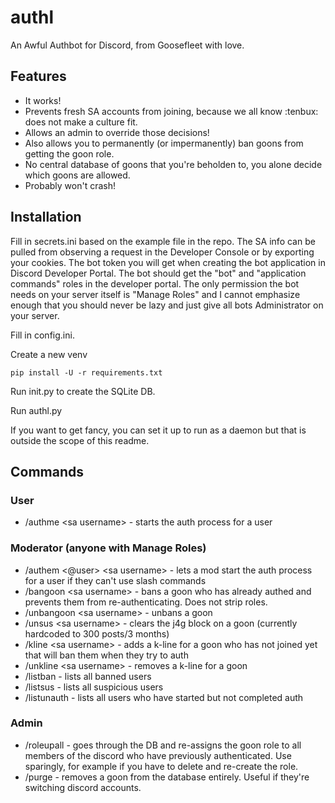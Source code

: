 # authl
 An Awful Authbot for Discord, from Goosefleet with love.

## Features

- It works!
- Prevents fresh SA accounts from joining, because we all know :tenbux: does not make a culture fit.
- Allows an admin to override those decisions!
- Also allows you to permanently  (or impermanently) ban goons from getting the goon role.
- No central database of goons that you're beholden to, you alone decide which goons are allowed.
- Probably won't crash!

## Installation

Fill in secrets.ini based on the example file in the repo. The SA info can be pulled from observing a request in the Developer Console or by exporting your cookies. The bot token you will get when creating the bot application in Discord Developer Portal. The bot should get the "bot" and "application commands" roles in the developer portal. The only permission the bot needs on your server itself is "Manage Roles" and I cannot emphasize enough that you should never be lazy and just give all bots Administrator on your server.

Fill in config.ini.

Create a new venv

`pip install -U -r requirements.txt`

Run init.py to create the SQLite DB.

Run authl.py

If you want to get fancy, you can set it up to run as a daemon but that is outside the scope of this readme.

## Commands

### User
- /authme &lt;sa username> - starts the auth process for a user

### Moderator (anyone with Manage Roles)
- /authem &lt;@user> &lt;sa username> - lets a mod start the auth process for a user if they can't use slash commands
- /bangoon &lt;sa username> - bans a goon who has already authed and prevents them from re-authenticating. Does not strip roles.
- /unbangoon &lt;sa username> - unbans a goon
- /unsus &lt;sa username> - clears the j4g block on a goon (currently hardcoded to 300 posts/3 months)
- /kline &lt;sa username> - adds a k-line for a goon who has not joined yet that will ban them when they try to auth
- /unkline &lt;sa username> - removes a k-line for a goon
- /listban - lists all banned users
- /listsus - lists all suspicious users
- /listunauth - lists all users who have started but not completed auth

### Admin
- /roleupall <password> - goes through the DB and re-assigns the goon role to all members of the discord who have previously authenticated. Use sparingly, for example if you have to delete and re-create the role.
- /purge <userid> - removes a goon from the database entirely. Useful if they're switching discord accounts.

